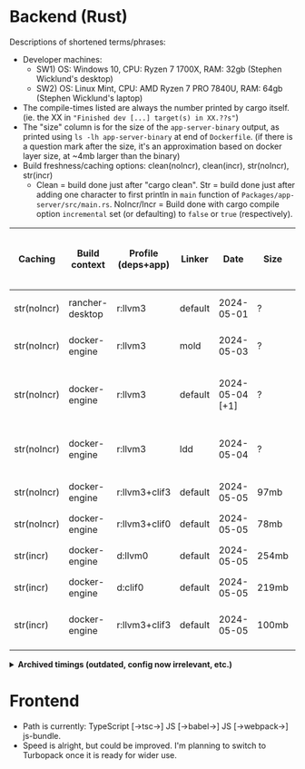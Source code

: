 # Backend (Rust)

Descriptions of shortened terms/phrases:
* Developer machines:
	* SW1\) OS: Windows 10, CPU: Ryzen 7 1700X, RAM: 32gb (Stephen Wicklund's desktop)
	* SW2\) OS: Linux Mint, CPU: AMD Ryzen 7 PRO 7840U, RAM: 64gb (Stephen Wicklund's laptop)
* The compile-times listed are always the number printed by cargo itself. (ie. the XX in `"Finished dev [...] target(s) in XX.??s"`)
* The "size" column is for the size of the `app-server-binary` output, as printed using `ls -lh app-server-binary` at end of `Dockerfile`. (if there is a question mark after the size, it's an approximation based on docker layer size, at ~4mb larger than the binary)
* Build freshness/caching options: clean(noIncr), clean(incr), str(noIncr), str(incr)
	* Clean = build done just after "cargo clean". Str = build done just after adding one character to first println in `main` function of `Packages/app-server/src/main.rs`. NoIncr/Incr = Build done with cargo compile option `incremental` set (or defaulting) to `false` or `true` (respectively). 

| Caching     | Build context   | Profile (deps+app) | Linker | Date        | Size   | Compile timings (with machine + notes) |
| -           | -               | -             | -       | -               | -      | - |
| str(noIncr) | rancher-desktop | r:llvm3       | default | 2024-05-01      | ?      | SW2: 3m47s, 3m44s |
| str(noIncr) | docker-engine   | r:llvm3       | mold    | 2024-05-03      | ?      | SW2: 1m43s, 1m43s |
| str(noIncr) | docker-engine   | r:llvm3       | default | 2024-05-04 [+1] | ?      | SW2: 1m47s, 1m47s, 1m50s, 1m49s |
| str(noIncr) | docker-engine   | r:llvm3       | ldd     | 2024-05-04      | ?      | SW2: 1m53s, 1m53s, 1m51s |
| str(noIncr) | docker-engine   | r:llvm3+clif3 | default | 2024-05-05      | 97mb   | SW2: 33s, 35s, 34s |
| str(noIncr) | docker-engine   | r:llvm3+clif0 | default | 2024-05-05      | 78mb   | SW2: 32s, 31s |
| str(incr)   | docker-engine   | d:llvm0       | default | 2024-05-05      | 254mb  | SW2: 19s, 20s, 20s |
| str(incr)   | docker-engine   | d:clif0       | default | 2024-05-05      | 219mb  | SW2: 12s, 12s |
| str(incr)   | docker-engine   | r:llvm3+clif3 | default | 2024-05-05      | 100mb  | SW2: 14s, 13s, 13s, 13s |

<details><summary><b>Archived timings (outdated, config now irrelevant, etc.)</b></summary>

| Caching     | Build context   | Profile (deps+app) | Linker | Date        | Size   | Compile timings (with machine + notes) |
| -           | -               | -             | -       | -               | -      | - |
| ?           | host            | d:llvm0       | default | 2023-05-26      | ?      | SW1: 7m01s |
| ?           | host            | d:llvm0       | default | 2023-05-26      | ?      | SW1: 5m19s, 5m11s |
| ?           | host            | d:clif0       | default | 2023-05-26      | ?      | SW1: 5m55s, 4m25s |
| ?           | host            | r:llvm3       | default | 2023-05-26      | ?      | SW1: 9m47s, 8m21s |
| ?           | host            | r:clif3       | default | 2023-05-26      | ?      | SW1: 5m05s, 4m03s |
| ?           | docker-desktop  | d:llvm0       | mold    | 2023-05-26      | ?      | SW1: 2m39s, 2m50s |
| ?           | docker-desktop  | d:clif0       | mold    | 2023-05-26      | ?      | SW1: 4m15s, 2m02s, 1m56s |
| ?           | docker-desktop  | r:llvm3       | mold    | 2023-05-26      | ?      | SW1: 7m25s, 8m53s |
| ?           | docker-desktop  | r:clif3       | mold    | 2023-05-26      | ?      | SW1: 4m00s, 3m35s, 2m04s |
| str(noIncr) | docker-desktop  | r:llvm3       | mold    | 2023-05-26      | ~46mb  | SW1: 3m54s, 3m59s, 4m14s ([perf](## "during heavy map-load: 45s,41s to 3000subs [dm debug stats], ~142m,~114m max cpu-usage [kubectl top pod -> app-server], ~15%,~12% max cpu-usage [grafana -> cluster]")) |
| str(noIncr) | docker-desktop  | r:clif3       | mold    | 2023-05-26      | ~167mb | SW1: 2m11s, 2m8s, 2m6s, 2m3s ([perf](## "during heavy map-load: ?,?,42s,40s to 3000subs [dm debug stats], ?,~276m,~334m,~325m max cpu-usage [kubectl top pod -> app-server], ?,~15%,~18%,~18% max cpu-usage [grafana -> cluster]")) |
| str(incr)   | host            | d:llvm0       | mold    | 2023-05-26      | ?      | SW1: 1m01s, 46s |
| str(incr)   | host            | d:clif0       | mold    | 2023-05-26      | ?      | SW1: 37s, 49s |
| str(incr)   | docker-desktop  | d:llvm0       | mold    | 2023-05-26      | ~341mb | SW1: 23s, 24s, 21s ([perf](## "during heavy map-load: 51s,50s,40s to 3000subs [dm debug stats], ~248m,~276m,~365m max cpu-usage [kubectl top pod -> app-server], ~15%,16%,16% max cpu-usage [grafana -> cluster]")) |
| str(incr)   | docker-desktop  | d:clif0       | mold    | 2023-05-26      | ~225mb | SW1: 30s, 26s, 27s ([perf](## "during heavy map-load: 33s,40s,38s to 3000subs [dm debug stats], ~420m,~410m,~431m max cpu-usage [kubectl top pod -> app-server], ~20%,~17%,~18% max cpu-usage [grafana -> cluster]")) |

</details>

# Frontend

* Path is currently: TypeScript [->tsc->] JS [->babel->] JS [->webpack->] js-bundle.
* Speed is alright, but could be improved. I'm planning to switch to Turbopack once it is ready for wider use.